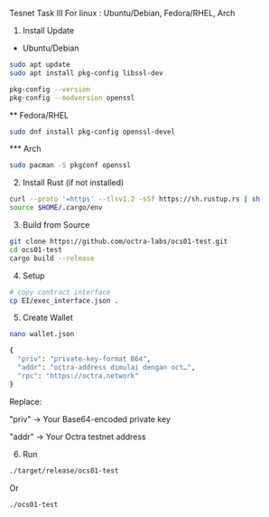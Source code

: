 Tesnet Task III For linux : Ubuntu/Debian, Fedora/RHEL, Arch

1. Install Update
* Ubuntu/Debian
```bash
sudo apt update
sudo apt install pkg-config libssl-dev
```
```bash
pkg-config --version  
pkg-config --modversion openssl  
```
** Fedora/RHEL
```bash
sudo dnf install pkg-config openssl-devel
```
*** Arch
```bash
sudo pacman -S pkgconf openssl
```
2. Install Rust (if not installed)
```bash
curl --proto '=https' --tlsv1.2 -sSf https://sh.rustup.rs | sh
source $HOME/.cargo/env
```
3. Build from Source
```bash
git clone https://github.com/octra-labs/ocs01-test.git
cd ocs01-test
cargo build --release
```
4. Setup
```bash
# copy contract interface
cp EI/exec_interface.json .
```
5. Create Wallet
```bash
nano wallet.json
```
```bash
{
  "priv": "private‑key‑format B64",
  "addr": "octra‑address dimulai dengan oct…",
  "rpc": "https://octra.network"
}
```
Replace:

"priv" → Your Base64-encoded private key

"addr" → Your Octra testnet address

6. Run
```bash
./target/release/ocs01-test
```
Or
```bash
./ocs01-test
```


